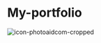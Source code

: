# My-portfolio

![icon-photoaidcom-cropped](https://github.com/rohansah29/My-portfolio/assets/119648587/c152ec7f-961c-40ff-925c-97ec55f48eee)
